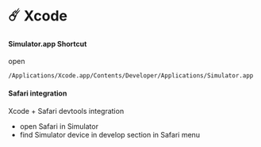 # ☄️ Xcode

#### Simulator.app Shortcut

open

```
/Applications/Xcode.app/Contents/Developer/Applications/Simulator.app
```

#### Safari integration

Xcode + Safari devtools integration

* open Safari in Simulator
* find Simulator device in develop section in Safari menu
